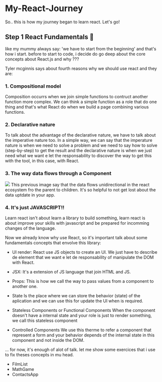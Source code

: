 # My-React-Journey

So.. this is how my journey began to learn react.
Let's go!

## Step 1 React Fundamentals :runner:

like my mummy always say: 'we have to start from the beginning' and that's how i start.
before to start to code, i decide do go deep about the core concepts about React.js and
why ???

Tyler mcginnis says about fourth reasons why we should use react and they are:

### 1. Compositional model
   Composition occurrs when we join simple functions to contruct another function more complex. We can think a simple function    as a role that do one thing and that's what React do when we build a page combining various functions.
   
### 2. Declarative nature
   To talk about the advantage of the declarative nature, we have to talk about the imperative nature too. In a simple way, we    can say that the imperature nature is when we need to solve a problem and we need to say how to solve (step-by-step) to get
   the result and the declarative nature is when we just need what we want e let the responsability to discover the way to get    this with the tool, in this case, with React.
   
### 3. The way data flows through a Component
   <img src="https://i.imgur.com/bLKFqdd.png" />
   This previous image say that the data flows unidirectional in the react ecosystem fro the parent to children. It's so          helpful to not get lost about the data uptdate in your app.
    
### 4. It's just JAVASCRIPT!!
   Learn react isn't about learn a library to build something, learn react is about improve your skills with javascript and be    prepared for incomming changes of the language.
   
Now we already know why use React, so it's important talk about some fundamentals concepts that envolve this library:

* UI render:
React use JS objects to create an UI. We just have to describe de element that we want e let de responsability of     manipulate the DOM with React.

* JSX:
It's a extension of JS language that join HTML and JS.
* Props:
This is how we call the way to pass values from a component to another one.
* State
Is the place where we can store the behavior (state) of the aplication and we can use this for update the UI when is required.
* Stateless Components or Functional Components
When the component doesn't have a internal state and your role is just to render something, we call this stateless component
* Controlled Components
We use this therme to refer a component that represent a form and your behavior depends of the internal state in this component and not inside the DOM.

... for now, it's enough of alot of talk.
let me show some exercices that i use to fix theses concepts in mu head.

* FilmList
* MathGame
* ContactsApp




